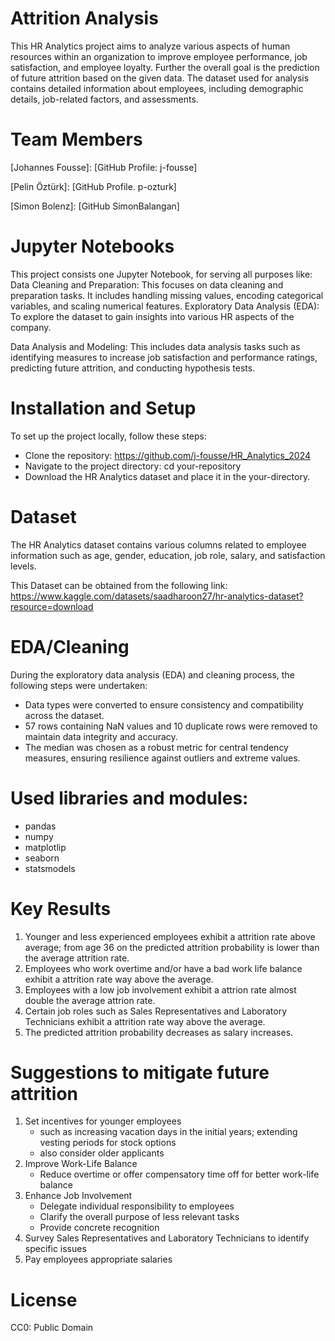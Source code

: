 # Attrition Analysis
This HR Analytics project aims to analyze various aspects of human resources within an organization to improve employee performance, job satisfaction, and employee loyalty. Further the overall goal is the prediction of future attrition based on the given data. The dataset used for analysis contains detailed information about employees, including demographic details, job-related factors, and assessments.

# Team Members
[Johannes Fousse]: [GitHub Profile: j-fousse]

[Pelin Öztürk]: [GitHub Profile. p-ozturk]

[Simon Bolenz]: [GitHub SimonBalangan]

# Jupyter Notebooks
This project consists one Jupyter Notebook, for serving all purposes like:
Data Cleaning and Preparation: This focuses on data cleaning and preparation tasks. It includes handling missing 
values, encoding categorical variables, and scaling numerical features.
Exploratory Data Analysis (EDA): To explore the dataset to gain insights into various HR aspects of the company.

Data Analysis and Modeling: This includes data analysis tasks such as identifying measures to increase job satisfaction and performance ratings, predicting future attrition, and conducting hypothesis tests.

# Installation and Setup
To set up the project locally, follow these steps:
 - Clone the repository: https://github.com/j-fousse/HR_Analytics_2024
 - Navigate to the project directory: cd your-repository
 - Download the HR Analytics dataset and place it in the your-directory.

# Dataset
The HR Analytics dataset contains various columns related to employee information such as age, gender, education, job role, salary, and satisfaction levels.

This Dataset can be obtained from the following link: https://www.kaggle.com/datasets/saadharoon27/hr-analytics-dataset?resource=download

# EDA/Cleaning
During the exploratory data analysis (EDA) and cleaning process, the following steps were undertaken:
- Data types were converted to ensure consistency and compatibility across the dataset.
- 57 rows containing NaN values and 10 duplicate rows were removed to maintain data integrity and accuracy.
- The median was chosen as a robust metric for central tendency measures, ensuring resilience against outliers and extreme values.

# Used libraries and modules:
- pandas
- numpy
- matplotlip
- seaborn
- statsmodels

# Key Results
1. Younger and less experienced employees exhibit a attrition rate above average; from age 36 on the predicted attrition probability is lower than the average attrition rate.
2. Employees who work overtime and/or have a bad work life balance exhibit a attrition rate way above the average.
3. Employees with a low job involvement exhibit a attrion rate almost double the average attrion rate.
4. Certain job roles such as Sales Representatives and Laboratory Technicians exhibit a attrition rate way above the average.
5. The predicted attrition probability decreases as salary increases. 

# Suggestions to mitigate future attrition
1. Set incentives for younger employees
    - such as increasing vacation days in the initial years; extending vesting periods for stock options
    - also consider older applicants
2. Improve Work-Life Balance
    - Reduce overtime or offer compensatory time off for better work-life balance  
3. Enhance Job Involvement
    - Delegate individual responsibility to employees
    - Clarify the overall purpose of less relevant tasks
    - Provide concrete recognition
4. Survey Sales Representatives and Laboratory Technicians to identify specific issues
5. Pay employees appropriate salaries

# License
CC0: Public Domain